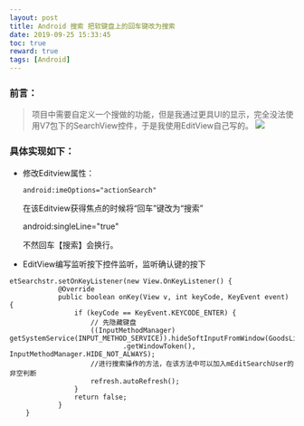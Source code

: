 ```yaml
---
layout: post
title: Android 搜索 把软键盘上的回车键改为搜索
date: 2019-09-25 15:33:45
toc: true
reward: true
tags: [Android]
---
```


### 前言：
> 项目中需要自定义一个搜做的功能，但是我通过更具UI的显示，完全没法使用V7包下的SearchView控件，于是我使用EditView自己写的。
![](https://thumbnail0.baidupcs.com/thumbnail/cede3f055d8aeb66477c40eb3af2066a?fid=3761439320-250528-957214977420267&time=1569398400&rt=sh&sign=FDTAER-DCb740ccc5511e5e8fedcff06b081203-T%2FjYZusknxVB1gKzQcIJFFErJ%2FM%3D&expires=8h&chkv=0&chkbd=0&chkpc=&dp-logid=443423899171394619&dp-callid=0&size=c710_u400&quality=100&vuk=-&ft=video)

<!--more-->
### 具体实现如下：
* 修改Editview属性：
  
  `android:imeOptions="actionSearch"   `

  在该Editview获得焦点的时候将“回车”键改为“搜索”

  android:singleLine="true"     

  不然回车【搜索】会换行。

* EditView编写监听按下控件监听，监听确认键的按下
```
etSearchstr.setOnKeyListener(new View.OnKeyListener() {
            @Override
            public boolean onKey(View v, int keyCode, KeyEvent event) {
                if (keyCode == KeyEvent.KEYCODE_ENTER) {
                    // 先隐藏键盘
                    ((InputMethodManager) getSystemService(INPUT_METHOD_SERVICE)).hideSoftInputFromWindow(GoodsListActivity.this.getCurrentFocus()
                            .getWindowToken(), InputMethodManager.HIDE_NOT_ALWAYS);
                    //进行搜索操作的方法，在该方法中可以加入mEditSearchUser的非空判断
                    refresh.autoRefresh();
                }
                return false;
            }
    } 
```
